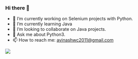 ### Hi there 👋



- 🔭 I’m currently working on Selenium projects with Python.
- 🌱 I’m currently learning Java
- 👯 I’m looking to collaborate on Java projects.
- 💬 Ask me about Python3.
- 📫 How to reach me: avinashwc2011@gmail.com

<img src="https://github-readme-stats.vercel.app/api?username=Viwarrior&&show_icons=true&title_color=ffffff&icon_color=bb2acf&text_color=daf7dc&bg_color=151515">
